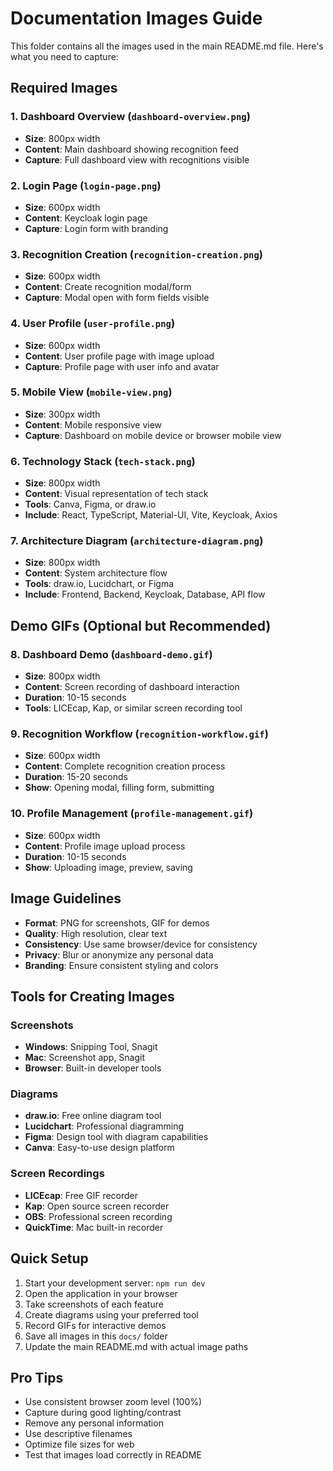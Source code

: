 # Documentation Images Guide

This folder contains all the images used in the main README.md file. Here's what you need to capture:

## Required Images

### 1. Dashboard Overview (`dashboard-overview.png`)
- **Size**: 800px width
- **Content**: Main dashboard showing recognition feed
- **Capture**: Full dashboard view with recognitions visible

### 2. Login Page (`login-page.png`)
- **Size**: 600px width
- **Content**: Keycloak login page
- **Capture**: Login form with branding

### 3. Recognition Creation (`recognition-creation.png`)
- **Size**: 600px width
- **Content**: Create recognition modal/form
- **Capture**: Modal open with form fields visible

### 4. User Profile (`user-profile.png`)
- **Size**: 600px width
- **Content**: User profile page with image upload
- **Capture**: Profile page with user info and avatar

### 5. Mobile View (`mobile-view.png`)
- **Size**: 300px width
- **Content**: Mobile responsive view
- **Capture**: Dashboard on mobile device or browser mobile view

### 6. Technology Stack (`tech-stack.png`)
- **Size**: 800px width
- **Content**: Visual representation of tech stack
- **Tools**: Canva, Figma, or draw.io
- **Include**: React, TypeScript, Material-UI, Vite, Keycloak, Axios

### 7. Architecture Diagram (`architecture-diagram.png`)
- **Size**: 800px width
- **Content**: System architecture flow
- **Tools**: draw.io, Lucidchart, or Figma
- **Include**: Frontend, Backend, Keycloak, Database, API flow

## Demo GIFs (Optional but Recommended)

### 8. Dashboard Demo (`dashboard-demo.gif`)
- **Size**: 800px width
- **Content**: Screen recording of dashboard interaction
- **Duration**: 10-15 seconds
- **Tools**: LICEcap, Kap, or similar screen recording tool

### 9. Recognition Workflow (`recognition-workflow.gif`)
- **Size**: 600px width
- **Content**: Complete recognition creation process
- **Duration**: 15-20 seconds
- **Show**: Opening modal, filling form, submitting

### 10. Profile Management (`profile-management.gif`)
- **Size**: 600px width
- **Content**: Profile image upload process
- **Duration**: 10-15 seconds
- **Show**: Uploading image, preview, saving

## Image Guidelines

- **Format**: PNG for screenshots, GIF for demos
- **Quality**: High resolution, clear text
- **Consistency**: Use same browser/device for consistency
- **Privacy**: Blur or anonymize any personal data
- **Branding**: Ensure consistent styling and colors

## Tools for Creating Images

### Screenshots
- **Windows**: Snipping Tool, Snagit
- **Mac**: Screenshot app, Snagit
- **Browser**: Built-in developer tools

### Diagrams
- **draw.io**: Free online diagram tool
- **Lucidchart**: Professional diagramming
- **Figma**: Design tool with diagram capabilities
- **Canva**: Easy-to-use design platform

### Screen Recordings
- **LICEcap**: Free GIF recorder
- **Kap**: Open source screen recorder
- **OBS**: Professional screen recording
- **QuickTime**: Mac built-in recorder

## Quick Setup

1. Start your development server: `npm run dev`
2. Open the application in your browser
3. Take screenshots of each feature
4. Create diagrams using your preferred tool
5. Record GIFs for interactive demos
6. Save all images in this `docs/` folder
7. Update the main README.md with actual image paths

## Pro Tips

- Use consistent browser zoom level (100%)
- Capture during good lighting/contrast
- Remove any personal information
- Use descriptive filenames
- Optimize file sizes for web
- Test that images load correctly in README
